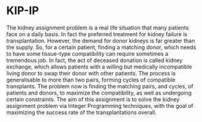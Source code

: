 # KIP-IP
The kidney assignment problem is a real life situation that many patients face on a daily basis. In fact the preferred treatment for kidney failure is transplantation. However, the demand for donor kidneys is far greater than the supply. So, for a certain patient, finding a matching donor, which needs to have some tissue-type compatibility can require sometimes a tremendous job. In fact, the act of deceased donation is called kidney exchange, which allows patients with a willing but medically incompatible living donor to swap their donor with other patients. The process is generalisable to more than two pairs, forming cycles of compatible transplants. The problem now is finding the matching pairs, and cycles, of patients and donors, to maximize the compatibility, as well as undergoing certain constraints. The aim of this assignment is to solve the kidney assignment problem via Integer Programming techniques, with the goal of maximizing the success rate of the transplantations overall.
